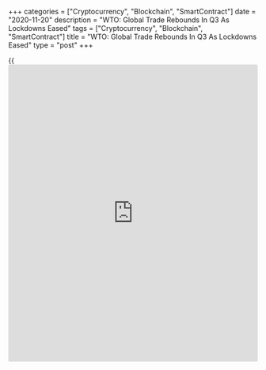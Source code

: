 +++
categories = ["Cryptocurrency", "Blockchain", "SmartContract"]
date = "2020-11-20"
description = "WTO: Global Trade Rebounds In Q3 As Lockdowns Eased"
tags = ["Cryptocurrency", "Blockchain", "SmartContract"]
title = "WTO: Global Trade Rebounds In Q3 As Lockdowns Eased"
type = "post"
+++

{{<iframe id="large-banner" src="https://www.bounty.group/#slide=27.0" width="100%" height="600" scrolling="no" style="border: 0px solid rgb(216, 221, 230); border-radius: 3px;">}}

The World Trade Organization said the global merchandise trade rebounded
strongly in the third quarter after plunging amid the Covid-19 pandemic.

The Goods Trade Barometer, a real-time gauge of trends in global trade,
rose to 100.7 in the third quarter from 84.5 registered last August.

The index reading greater than 100 suggests above-trend growth, while
those below 100 indicate below-trend growth.

The indicator signaled a strong rebound in trade in the third quarter as
lockdowns were eased, but growth is likely to slow in the fourth quarter
as pent-up demand is exhausted and inventory restocking is completed.

The WTO observed that renewed lockdowns in Europe and North America
could lead to another round of [business][1] closures and financial
distress.

According to WTO forecast, world merchandise trade volume will fall 9.2
percent this year. This outcome would require a sharp rebound in the
third quarter, following the 17.2 percent annual decline registered in
the second quarter.

For comments and feedback [contact](https://www.playgroundfx.com/contact/): editorial@rtt[news](https://www.letsplayfx.com/blog/forex-news-website/).com

[Economic News][2]

 **What parts of the world are seeing the best (and worst) economic
performances lately? Click[here][3] to check out our [Econ Scorecard][3]
and find out! See up-to-the-moment [ranking](https://www.playgroundfx.com/blog/crypto-exchange-ranking/)s for the best and worst
performers in [GDP][4], [unemployment rate][5], [inflation][3] and much
more.**

   1. www.rtt[news](https://www.letsplayfx.com/blog/forex-news-website/).com/Content/Business.aspx
   2. www.rtt[news](https://www.letsplayfx.com/blog/forex-news-website/).com/Content/EconomicNews.aspx
   3. www.rtt[news](https://www.letsplayfx.com/blog/forex-news-website/).com/economic-scorecard/world-rank/CPI/highest-performance.aspx
   4. www.rtt[news](https://www.letsplayfx.com/blog/forex-news-website/).com/economic-scorecard/world-rank/GDP/highest-performance.aspx
   5. www.rtt[news](https://www.letsplayfx.com/blog/forex-news-website/).com/economic-scorecard/world-rank/unemployment-rate/lowest-performance.aspx